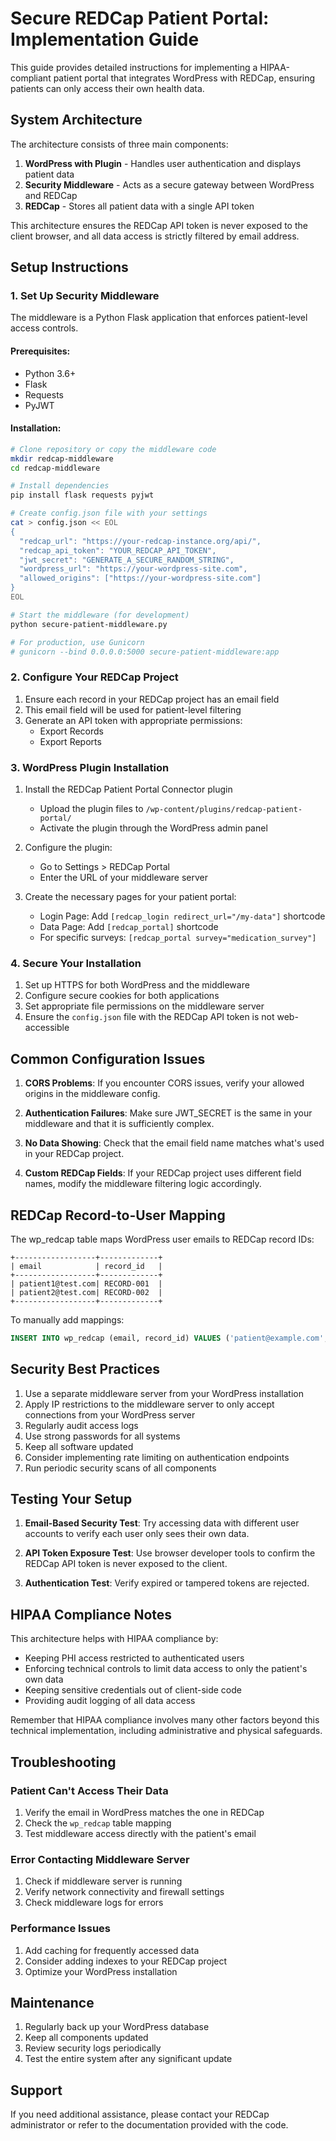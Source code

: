 # Secure REDCap Patient Portal: Implementation Guide

This guide provides detailed instructions for implementing a HIPAA-compliant patient portal that integrates WordPress with REDCap, ensuring patients can only access their own health data.

## System Architecture

The architecture consists of three main components:

1. **WordPress with Plugin** - Handles user authentication and displays patient data
2. **Security Middleware** - Acts as a secure gateway between WordPress and REDCap
3. **REDCap** - Stores all patient data with a single API token

This architecture ensures the REDCap API token is never exposed to the client browser, and all data access is strictly filtered by email address.

## Setup Instructions

### 1. Set Up Security Middleware

The middleware is a Python Flask application that enforces patient-level access controls.

#### Prerequisites:
- Python 3.6+
- Flask
- Requests
- PyJWT

#### Installation:

```bash
# Clone repository or copy the middleware code
mkdir redcap-middleware
cd redcap-middleware

# Install dependencies
pip install flask requests pyjwt

# Create config.json file with your settings
cat > config.json << EOL
{
  "redcap_url": "https://your-redcap-instance.org/api/",
  "redcap_api_token": "YOUR_REDCAP_API_TOKEN",
  "jwt_secret": "GENERATE_A_SECURE_RANDOM_STRING",
  "wordpress_url": "https://your-wordpress-site.com",
  "allowed_origins": ["https://your-wordpress-site.com"]
}
EOL

# Start the middleware (for development)
python secure-patient-middleware.py

# For production, use Gunicorn
# gunicorn --bind 0.0.0.0:5000 secure-patient-middleware:app
```

### 2. Configure Your REDCap Project

1. Ensure each record in your REDCap project has an email field
2. This email field will be used for patient-level filtering
3. Generate an API token with appropriate permissions:
   - Export Records
   - Export Reports

### 3. WordPress Plugin Installation

1. Install the REDCap Patient Portal Connector plugin
   - Upload the plugin files to `/wp-content/plugins/redcap-patient-portal/`
   - Activate the plugin through the WordPress admin panel

2. Configure the plugin:
   - Go to Settings > REDCap Portal
   - Enter the URL of your middleware server

3. Create the necessary pages for your patient portal:
   - Login Page: Add `[redcap_login redirect_url="/my-data"]` shortcode
   - Data Page: Add `[redcap_portal]` shortcode
   - For specific surveys: `[redcap_portal survey="medication_survey"]`

### 4. Secure Your Installation

1. Set up HTTPS for both WordPress and the middleware
2. Configure secure cookies for both applications
3. Set appropriate file permissions on the middleware server
4. Ensure the `config.json` file with the REDCap API token is not web-accessible

## Common Configuration Issues

1. **CORS Problems**: If you encounter CORS issues, verify your allowed origins in the middleware config.

2. **Authentication Failures**: Make sure JWT_SECRET is the same in your middleware and that it is sufficiently complex.

3. **No Data Showing**: Check that the email field name matches what's used in your REDCap project.

4. **Custom REDCap Fields**: If your REDCap project uses different field names, modify the middleware filtering logic accordingly.

## REDCap Record-to-User Mapping

The wp_redcap table maps WordPress user emails to REDCap record IDs:

```
+------------------+-------------+
| email            | record_id   |
+------------------+-------------+
| patient1@test.com| RECORD-001  |
| patient2@test.com| RECORD-002  |
+------------------+-------------+
```

To manually add mappings:

```sql
INSERT INTO wp_redcap (email, record_id) VALUES ('patient@example.com', 'RECORD-123');
```

## Security Best Practices

1. Use a separate middleware server from your WordPress installation
2. Apply IP restrictions to the middleware server to only accept connections from your WordPress server
3. Regularly audit access logs
4. Use strong passwords for all systems
5. Keep all software updated
6. Consider implementing rate limiting on authentication endpoints
7. Run periodic security scans of all components

## Testing Your Setup

1. **Email-Based Security Test**: Try accessing data with different user accounts to verify each user only sees their own data.

2. **API Token Exposure Test**: Use browser developer tools to confirm the REDCap API token is never exposed to the client.

3. **Authentication Test**: Verify expired or tampered tokens are rejected.

## HIPAA Compliance Notes

This architecture helps with HIPAA compliance by:

- Keeping PHI access restricted to authenticated users
- Enforcing technical controls to limit data access to only the patient's own data
- Keeping sensitive credentials out of client-side code
- Providing audit logging of all data access

Remember that HIPAA compliance involves many other factors beyond this technical implementation, including administrative and physical safeguards.

## Troubleshooting

### Patient Can't Access Their Data

1. Verify the email in WordPress matches the one in REDCap
2. Check the `wp_redcap` table mapping
3. Test middleware access directly with the patient's email

### Error Contacting Middleware Server

1. Check if middleware server is running
2. Verify network connectivity and firewall settings
3. Check middleware logs for errors

### Performance Issues

1. Add caching for frequently accessed data
2. Consider adding indexes to your REDCap project
3. Optimize your WordPress installation

## Maintenance

1. Regularly back up your WordPress database
2. Keep all components updated
3. Review security logs periodically
4. Test the entire system after any significant update

## Support

If you need additional assistance, please contact your REDCap administrator or refer to the documentation provided with the code.
